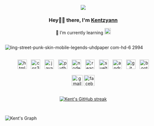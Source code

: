 <p align="center">
<img src="https://readme-typing-svg.demolab.com/?lines=Sir bon%20papasara%20ko%20please!;Ako%20ray%20gisaligan%20sa%20akong pamilya gud sir.&font=Fira%20Code&center=true&width=700&height=45&color=fff53a&vCenter=true&pause=1000&size=25" /></a>
</p>

<h3 align="center">Hey👋🏻 there, I'm <a href="https://github.com/Kentzyann">Kentzyann</a></h3>

<div align="center">
  <span>🌱 I’m currently learning </span>
  <img src="https://cdn.jsdelivr.net/gh/devicons/devicon/icons/react/react-original.svg" height="20" alt="react logo" />
</div>

<br />

![ling-street-punk-skin-mobile-legends-uhdpaper com-hd-6 2994](https://github.com/Kentzyann/KentZyann/assets/157568342/69a62ffd-0fd4-42e1-a625-6674a46473ae)

<br />

<div align="center">
  <img src="https://cdn.jsdelivr.net/gh/devicons/devicon/icons/html5/html5-original.svg" height="30" alt="html5 logo" />
  <img width="6" />
  <img src="https://cdn.jsdelivr.net/gh/devicons/devicon/icons/css3/css3-original.svg" height="30" alt="css3 logo" />
  <img width="6" />
  <img src="https://cdn.jsdelivr.net/gh/devicons/devicon/icons/javascript/javascript-original.svg" height="30" alt="javascript logo" />
  <img width="6" />
  <img src="https://cdn.jsdelivr.net/gh/devicons/devicon/icons/python/python-original.svg" height="30" alt="python logo" />
  <img width="6" />
  <img src="https://cdn.jsdelivr.net/gh/devicons/devicon/icons/nodejs/nodejs-original.svg" height="30" alt="nodejs logo" />
  <img width="6" />
  <img src="https://cdn.jsdelivr.net/gh/devicons/devicon/icons/react/react-original.svg" height="30" alt="react logo" />
  <img width="6" />
  <img src="https://cdn.jsdelivr.net/gh/devicons/devicon/icons/svelte/svelte-original.svg" height="30" alt="svelte logo" />
  <img width="6" />
  <img src="https://cdn.jsdelivr.net/gh/devicons/devicon/icons/android/android-original.svg" height="30" alt="android logo" />
  <img width="6" />
  <img src="https://cdn.jsdelivr.net/gh/devicons/devicon/icons/git/git-original.svg" height="30" alt="git logo" />
  <img width="6" />
  <img src="https://cdn.jsdelivr.net/gh/devicons/devicon/icons/bootstrap/bootstrap-original.svg" height="30" alt="bootstrap logo" />
</div>

<br />

<div align="center">
  <img src="https://img.shields.io/static/v1?message=Gmail&logo=gmail&label=&color=D14836&logoColor=white&labelColor=&style=for-the-badge" height="35" alt="gmail logo" />
  <img src="https://img.shields.io/static/v1?message=Facebook&logo=facebook&label=&color=1877F2&logoColor=white&labelColor=&style=for-the-badge" height="35" alt="facebook logo" />
</div>

<br />

<p align="center">
  <a href="https://github.com/KentZyann">
    <img src="https://github-readme-streak-stats.herokuapp.com/?user=KentZyann&theme=radical&border=7F3FBF&background=0D1117" alt="Kent's GitHub streak"/>
  </a>
</p>

<br />

![Kent's Graph](https://github-readme-activity-graph.vercel.app/graph?username=KentZyann&custom_title=Kent%20Zyann's%20GitHub%20Activity%20Graph&bg_color=0D1117&color=7F3FBF&line=7F3FBF&point=7F3FBF&area_color=FFFFFF&title_color=FFFFFF&area=true)
